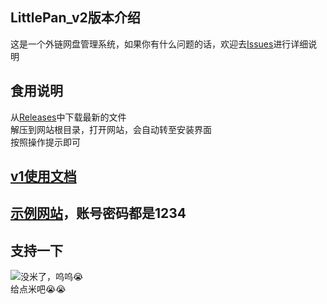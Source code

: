 ## LittlePan_v2版本介绍
这是一个外链网盘管理系统，如果你有什么问题的话，欢迎去[Issues](https://github.com/FirgtZhong/LittlePan_v2/issues)进行详细说明<br>
## 食用说明
从[Releases](https://github.com/FirgtZhong/LittlePan_v2/releases)中下载最新的文件<br>
解压到网站根目录，打开网站，会自动转至安装界面<br>
按照操作提示即可<br>
## [v1使用文档](https://littlepan.netlify.app/)
## [示例网站](//test.firgt.cn)，账号密码都是1234
## 支持一下
![没米了，呜呜😭](https://firgt.eu.org/images/wechatpay.png)<br>
给点米吧😭😭
